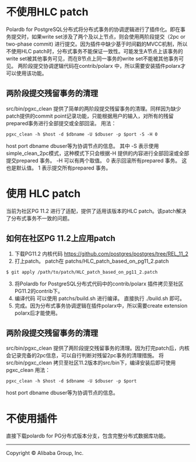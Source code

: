 # 不使用HLC patch
Polardb for PostgreSQL分布式将分布式事务的协调逻辑进行了插件化。即在事务提交时，如果write set涉及了两个及以上节点，则会使用两阶段提交（2pc or two-phase commit) 进行提交。因为插件中缺少基于时间戳的MVCC机制，所以不使用HLC patch时，分布式事务不能保证一致性。可能发生A节点上该事务的write set被其他事务可见，而在B节点上同一事务的write set不能被其他事务可见。
两阶段提交协调逻辑代码在contrib/polarx 中，所以需要安装插件polarx才可以使用该功能。
## 两阶段提交残留事务的清理
src/bin/pgxc_clean 提供了简单的两阶段提交残留事务的清理。同样因为缺少patch提供的commit point记录功能，只能根据用户的输入，对所有的残留prepared事务进行全部提交或全部回滚。
用法：
``` 
pgxc_clean -h $host -d $dbname -U $dbuser -p $port -S -H 0
```
host port dbname dbuser等为协调节点的信息。
其中 
-S 表示使用simple_clean_2pc模式，这种模式下只会根据-H 提供的内容进行全部回滚或全部提交prepared 事务。
-H 可以有两个取值。 0 表示回滚所有prepared 事务。 这也是默认值。
                 1 表示提交所有prepared 事务。
	
# 使用 HLC patch
当前为社区PG 11.2 进行了适配，提供了适用该版本的HLC patch。该patch解决了分布式事务不一致的问题。
## 如何在社区PG 11.2上应用patch
1.	下载PG11.2 内核代码
https://github.com/postgres/postgres/tree/REL_11_2
2.	打上patch。 patch在 patchs/HLC_patch_based_on_pg11_2.patch 
```
$ git apply /path/to/patch/HLC_patch_based_on_pg11_2.patch
```
3.	将Polardb for PostgreSQL分布式代码中的contrib/polarx 插件拷贝至社区PG11.2的contrib下。
4.	编译代码
可以使用 patchs/build.sh 进行编译。 直接执行 ./build.sh 即可。
5.	完成。因为分布式事务协调逻辑在插件polarx中，所以需要create extension polarx后才能使用。

## 两阶段提交残留事务的清理
src/bin/pgxc_clean 提供了两阶段提交残留事务的清理。因为打完patch后，内核会记录完备的2pc信息，可以自行判断对残留2pc事务的清理措施。
将src/bin/pgxc_clean 拷贝至社区11.2版本的src/bin下，编译安装后即可使用pgxc_clean
用法： 
```
pgxc_clean -h $host -d $dbname -U $dbuser -p $port
```
host port dbname dbuser等为协调节点的信息。

# 不使用插件
直接下载polardb for PG分布式版本分支，包含完整分布式数据库功能。

___

Copyright © Alibaba Group, Inc.
